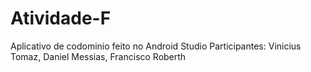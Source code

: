 # Atividade-F
Aplicativo de codominio feito no Android Studio
Participantes: Vinicius Tomaz, Daniel Messias, Francisco Roberth
